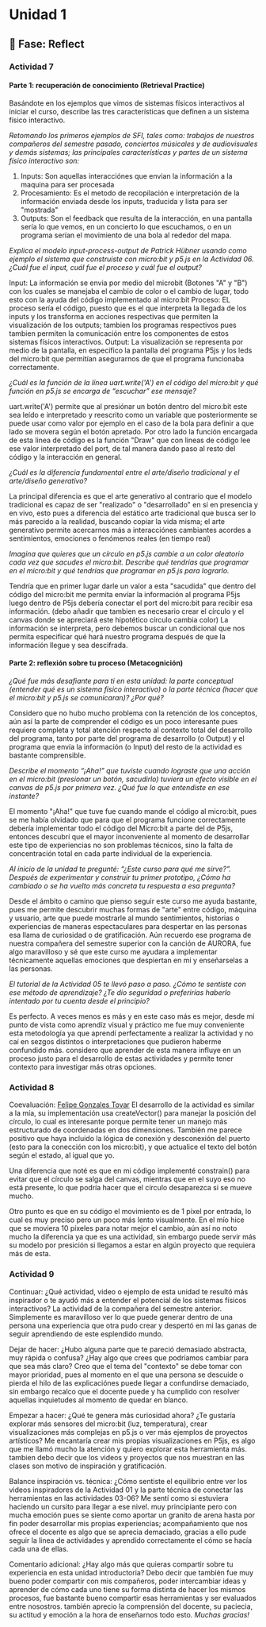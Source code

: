 # Unidad 1

## 🤔 Fase: Reflect

### Actividad 7

#### Parte 1: recuperación de conocimiento (Retrieval Practice)

Basándote en los ejemplos que vimos de sistemas físicos interactivos al iniciar el curso, describe las tres características que definen a un sistema físico interactivo.

*Retomando los primeros ejemplos de SFI, tales como: trabajos de nuestros compañeros del semestre pasado, conciertos músicales y de audiovisuales y demás sistemas; las principales características y partes de un sistema físico interactivo son:*

1. Inputs: Son aquellas interacciónes que envian la información a la maquina para ser procesada
2. Procesamiento: Es el metodo de recopilación e interpretación de la información enviada desde los inputs, traducida y lista para ser "mostrada"
3. Outputs: Son el feedback que resulta de la interacción, en una pantalla sería lo que vemos, en un concierto lo que escuchamos, o en un programa serían el movimiento de una bola al rededor del mapa.

*Explica el modelo input-process-output de Patrick Hübner usando como ejemplo el sistema que construiste con micro:bit y p5.js en la Actividad 06. ¿Cuál fue el input, cuál fue el proceso y cuál fue el output?*

Input: La información se envia por medio del microbit (Botones "A" y "B") con los cuales se manejaba el cambio de color o el cambio de lugar, todo esto con la ayuda del código implementado al micro:bit
Proceso: EL proceso sería el código, puesto que es el que interpreta la llegada de los inputs y los transforma en acciones respectivas que permiten la visualización de los outputs; tambien los programas respectivos pues tambien permiten la comunicación entre los componentes de estos sistemas físicos interactivos.
Output: La visualización se representa por medio de la pantalla, en especifico la pantalla del programa P5js y los leds del micro:bit que permitían asegurarnos de que el programa funcionaba correctamente.

*¿Cuál es la función de la línea uart.write('A') en el código del micro:bit y qué función en p5.js se encarga de “escuchar” ese mensaje?*

uart.write('A') permite que al presiónar un botón dentro del micro:bit este sea leído e interpretado y reescrito como un variable que posteriormente se puede usar como valor por ejemplo en el caso de la bola para definir a que lado se movera según el botón apretado. Por otro lado la función encargada de esta linea de código es la función "Draw" que con lineas de código lee ese valor interpretado del port, de tal manera dando paso al resto del código y la interacción en general.

*¿Cuál es la diferencia fundamental entre el arte/diseño tradicional y el arte/diseño generativo?*

La principal diferencia es que el arte generativo al contrario que el modelo tradicional es capaz de ser "realizado" o "desarrollado" en sí en presencia y en vivo, esto pues a diferencia del estático arte tradicional que busca ser lo más parecido a la realidad, buscando copiar la vida misma; el arte generativo permite acercarnos más a interacciónes cambiantes acordes a sentimientos, emociones o fenómenos reales (en tiempo real)

*Imagina que quieres que un círculo en p5.js cambie a un color aleatorio cada vez que sacudes el micro:bit. Describe qué tendrías que programar en el micro:bit y qué tendrías que programar en p5.js para lograrlo.*

Tendría que en primer lugar darle un valor a esta "sacudida" que dentro del código del micro:bit me permita envíar la información al programa P5js
luego dentro de P5js debería conectar el port del micro:bit para recibir esa información. 
(debo añadir que tambien es necesario crear el círculo y el canvas donde se apreciará este hipotético círculo cambia color)
La información se interpreta, pero debemos buscar un condicional que nos permita especificar qué hará nuestro programa después de que la información llegue y sea descifrada. 


#### Parte 2: reflexión sobre tu proceso (Metacognición)

*¿Qué fue más desafiante para ti en esta unidad: la parte conceptual (entender qué es un sistema físico interactivo) o la parte técnica (hacer que el micro:bit y p5.js se comunicaran)? ¿Por qué?*

Considero que no hubo mucho problema con la retención de los conceptos, aún así la parte de comprender el código es un poco interesante pues requiere completa y total atención respecto al contexto total del desarrollo del programa, tanto por parte del programa de desarrollo (o Output) y el programa que envía la información (o Input) del resto de la actividad es bastante comprensible.

*Describe el momento “¡Aha!” que tuviste cuando lograste que una acción en el micro:bit (presionar un botón, sacudirlo) tuviera un efecto visible en el canvas de p5.js por primera vez. ¿Qué fue lo que entendiste en ese instante?*

El momento "¡Aha!" que tuve fue cuando mande el código al micro:bit, pues se me había olvidado que para que el programa funcione correctamente debería implementar todo el código del Micro:bit a parte del de P5js, entonces descubrí que el mayor inconveniente al momento de desarrollar este tipo de experiencias no son problemas técnicos, sino la falta de concentración total en cada parte individual de la experiencia.

*Al inicio de la unidad te pregunté: “¿Este curso para qué me sirve?”. Después de experimentar y construir tu primer prototipo, ¿Cómo ha cambiado o se ha vuelto más concreta tu respuesta a esa pregunta?*

Desde el ámbito o camino que pienso seguir este curso me ayuda bastante, pues me permite descubrir muchas formas de "arte" entre código, máquina y usuario, arte que puede mostrarle al mundo sentimientos, historias o experiencias de maneras espectaculares para despertar en las personas esa llama de curiosidad o de gratificación. Aún recuerdo ese programa de nuestra compañera del semestre superior con la canción de AURORA, fue algo maravilloso y sé que este curso me ayudara a implementar técnicamente aquellas emociones que despiertan en mi y enseñarselas a las personas.

*El tutorial de la Actividad 05 te llevó paso a paso. ¿Cómo te sentiste con ese método de aprendizaje? ¿Te dio seguridad o preferirías haberlo intentado por tu cuenta desde el principio?*

Es perfecto. A veces menos es más y en este caso más es mejor, desde mi punto de vista como aprendíz visual y práctico me fue muy conveniente esta metodología ya que aprendí perfectamente a realizar la actividad y no caí en sezgos distintos o interpretaciones que pudieron haberme confundido más. considero que aprender de esta manera influye en un proceso justo para el desarrollo de estas actividades y permite tener contexto para investigar más otras opciones.


### Actividad 8

Coevaluación: [Felipe Gonzales Tovar](https://editor.p5js.org/Feligonto/sketches/Pc9BI6wOb)
El desarrollo de la actividad es similar a la mía, su implementación usa createVector() para manejar la posición del círculo, lo cual es interesante porque permite tener un manejo más estructurado de coordenadas en dos dimensiones. También me parece positivo que haya incluido la lógica de conexión y desconexión del puerto (esto para la conección con los micro:bit), y que actualice el texto del botón según el estado, al igual que yo.

Una diferencia que noté es que en mi código implementé constrain() para evitar que el círculo se salga del canvas, mientras que en el suyo eso no está presente, lo que podría hacer que el círculo desaparezca si se mueve mucho.

Otro punto es que en su código el movimiento es de 1 píxel por entrada, lo cual es muy preciso pero un poco más lento visualmente. En el mío hice que se moviera 10 píxeles para notar mejor el cambio, aún así no noto mucho la diferencia ya que es una actividad, sin embargo puede servir más su modelo por presición si llegamos a estar en algún proyecto que requiera más de esta.

### Actividad 9

Continuar: ¿Qué actividad, video o ejemplo de esta unidad te resultó más inspirador o te ayudó más a entender el potencial de los sistemas físicos interactivos?
La actividad de la compañera del semestre anterior. Simplemente es maravilloso ver lo que puede generar dentro de una persona una experiencia que otra pudo crear y despertó en mi las ganas de seguir aprendiendo de este esplendido mundo.

Dejar de hacer: ¿Hubo alguna parte que te pareció demasiado abstracta, muy rápida o confusa? ¿Hay algo que crees que podríamos cambiar para que sea más claro?
Creo que el tema del "contexto" se debe tomar con mayor prioridad, pues al momento en el que una persona se descuide o pierda el hilo de las explicaciónes puede llegar a confundirse demaciado, sin embargo recalco que el docente puede y ha cumplido con resolver aquellas inquietudes al momento de quedar en blanco.

Empezar a hacer: ¿Qué te genera más curiosidad ahora? ¿Te gustaría explorar más sensores del micro:bit (luz, temperatura), crear visualizaciones más complejas en p5.js o ver más ejemplos de proyectos artísticos?
Me encantaría crear mis propias visualizaciones en P5js, es algo que me llamó mucho la atención y quiero explorar esta herramienta más. tambien debo decir que los videos y proyectos que nos muestran en las clases son motivo de inspiración y gratificación.

Balance inspiración vs. técnica: ¿Cómo sentiste el equilibrio entre ver los videos inspiradores de la Actividad 01 y la parte técnica de conectar las herramientas en las actividades 03-06?
Me sentí como si estuviera haciendo un cursito para llegar a ese nivel. muy principiante pero con mucha emoción pues se siente como aportar un granito de arena hasta por fin poder desarrollar mis propias experiencias; acompañamiento que nos ofrece el docente es algo que se aprecia demaciado, gracias a ello pude seguir la linea de actividades y aprendido correctamente el cómo se hacía cada una de ellas.

Comentario adicional: ¿Hay algo más que quieras compartir sobre tu experiencia en esta unidad introductoria?
Debo decir que también fue muy bueno poder compartir con mis compañeros, poder intercambiar ideas y aprender de cómo cada uno tiene su forma distinta de hacer los mismos procesos, fue bastante bueno compartir esas herramientas y ser evaluados entre nosostros. también aprecio la comprensión del docente, su paciecia, su actitud y emoción a la hora de enseñarnos todo esto. *Muchas gracias!*
